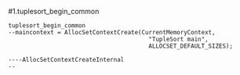 #1.tuplesort_begin_common

```
tuplesort_begin_common
--maincontext = AllocSetContextCreate(CurrentMemoryContext,
										"TupleSort main",
										ALLOCSET_DEFAULT_SIZES);

----AllocSetContextCreateInternal
--
```